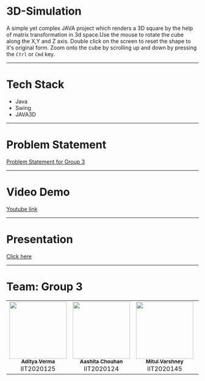 # 3D-Simulation

A simple yet complex JAVA project which renders a 3D square by the help of matrix transformation in 3d space.Use the mouse to rotate the cube along the X,Y and Z axis. Double click on the screen to reset the shape to it's original form. Zoom onto the cube by scrolling up and down by pressing the `Ctrl` or `Cmd` key.

<hr>

# Tech Stack
* Java
* Swing
* JAVA3D

<hr>

# Problem Statement
[Problem Statement for Group 3](https://github.com/homewardgamer/3D-Simulation/blob/main/OOMMiniProject3_3D%20computer%20animations.pdf)

<hr>

# Video Demo
[Youtube link](https://youtu.be/Rz1AekK73GI)

<hr>

# Presentation
[Click here](https://docs.google.com/presentation/d/19Yr7CjsVunxJDjHIW9fgGlIxNPqVLDEjLht2E5S5cSQ/edit?usp=sharing)

<hr>

# Team: Group 3

<table>
  <tr>
    <td align="center"><a href="https://github.com/homewardgamer"><img src="https://github.com/homewardgamer.png" width="150px;" alt=""/><br /><sub><b>Aditya Verma</b></sub></a><br />IIT2020125</td>
    <td align="center"><a href="https://github.com/aashitachouhan"><img src="https://github.com/aashitachouhan.png" width="150px;" alt=""/><br /><sub><b>Aashita Chouhan</b></sub></a><br />IIT2020124</td>
    <td align="center"><a href="https://github.com/Mitul16"><img src="https://github.com/Mitul16.png" width="150px;" alt=""/><br /><sub><b>Mitul Varshney</b></sub></a><br />IIT2020145</td>
    <td align="center"><a href="https://github.com/shashwat-mittal"><img src="https://github.com/shashwat-mittal.png" width="150px;" alt=""/><br /><sub><b>Shashwat Mittal</b></sub></a><br />IIT2020157</td>
  </tr>
</table>

